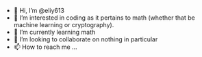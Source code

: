 - 👋 Hi, I’m @eliy613
- 👀 I’m interested in coding as it pertains to math (whether that be machine learning or cryptography).
- 🌱 I’m currently learning math
- 💞️ I’m looking to collaborate on nothing in particular
- 📫 How to reach me ...

<!---
eliy613/eliy613 is a ✨ special ✨ repository because its `README.md` (this file) appears on your GitHub profile.
You can click the Preview link to take a look at your changes.
--->
